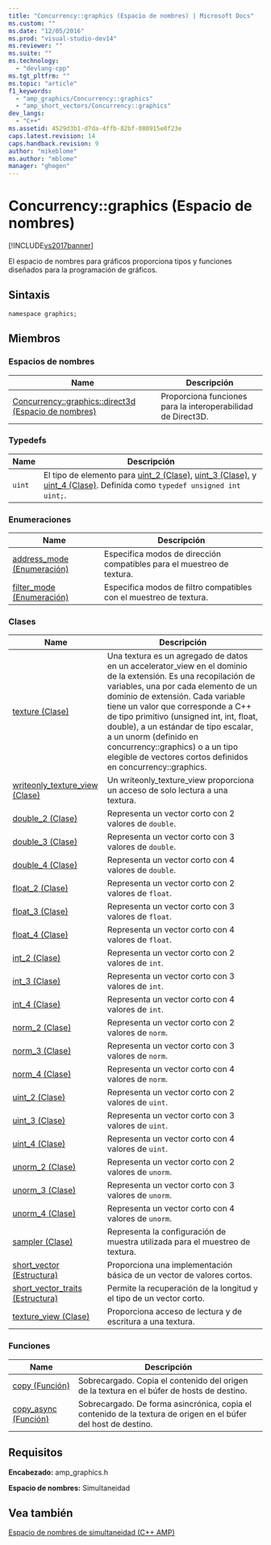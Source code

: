 ```yaml
---
title: "Concurrency::graphics (Espacio de nombres) | Microsoft Docs"
ms.custom: ""
ms.date: "12/05/2016"
ms.prod: "visual-studio-dev14"
ms.reviewer: ""
ms.suite: ""
ms.technology: 
  - "devlang-cpp"
ms.tgt_pltfrm: ""
ms.topic: "article"
f1_keywords: 
  - "amp_graphics/Concurrency::graphics"
  - "amp_short_vectors/Concurrency::graphics"
dev_langs: 
  - "C++"
ms.assetid: 4529d3b1-d7da-4ffb-82bf-080915e0f23e
caps.latest.revision: 14
caps.handback.revision: 9
author: "mikeblome"
ms.author: "mblome"
manager: "ghogen"
---
```

# Concurrency::graphics (Espacio de nombres)
[!INCLUDE[vs2017banner](../../../assembler/inline/includes/vs2017banner.md)]

El espacio de nombres para gráficos proporciona tipos y funciones diseñados para la programación de gráficos.  
  
## Sintaxis  
  
```  
namespace graphics;  
```  
  
## Miembros  
  
### Espacios de nombres  
  
|Name|Descripción|  
|----------|-----------------|  
|[Concurrency::graphics::direct3d \(Espacio de nombres\)](../../../parallel/amp/reference/concurrency-graphics-direct3d-namespace.md)|Proporciona funciones para la interoperabilidad de Direct3D.|  
  
### Typedefs  
  
|Name|Descripción|  
|----------|-----------------|  
|`uint`|El tipo de elemento para [uint\_2 \(Clase\)](../../../parallel/amp/reference/uint-2-class.md), [uint\_3 \(Clase\)](../../../parallel/amp/reference/uint-3-class.md), y [uint\_4 \(Clase\)](../../../parallel/amp/reference/uint-4-class.md).  Definida como `typedef unsigned int uint;`.|  
  
### Enumeraciones  
  
|Name|Descripción|  
|----------|-----------------|  
|[address\_mode \(Enumeración\)](../Topic/address_mode%20Enumeration.md)|Especifica modos de dirección compatibles para el muestreo de textura.|  
|[filter\_mode \(Enumeración\)](../Topic/filter_mode%20Enumeration.md)|Especifica modos de filtro compatibles con el muestreo de textura.|  
  
### Clases  
  
|Name|Descripción|  
|----------|-----------------|  
|[texture \(Clase\)](../../../parallel/amp/reference/texture-class.md)|Una textura es un agregado de datos en un accelerator\_view en el dominio de la extensión.  Es una recopilación de variables, una por cada elemento de un dominio de extensión.  Cada variable tiene un valor que corresponde a C\+\+ de tipo primitivo \(unsigned int, int, float, double\), a un estándar de tipo escalar, a un unorm \(definido en concurrency::graphics\) o a un tipo elegible de vectores cortos definidos en concurrency::graphics.|  
|[writeonly\_texture\_view \(Clase\)](../../../parallel/amp/reference/writeonly-texture-view-class.md)|Un writeonly\_texture\_view proporciona un acceso de solo lectura a una textura.|  
|[double\_2 \(Clase\)](../../../parallel/amp/reference/double-2-class.md)|Representa un vector corto con 2 valores de `double`.|  
|[double\_3 \(Clase\)](../../../parallel/amp/reference/double-3-class.md)|Representa un vector corto con 3 valores de `double`.|  
|[double\_4 \(Clase\)](../../../parallel/amp/reference/double-4-class.md)|Representa un vector corto con 4 valores de `double`.|  
|[float\_2 \(Clase\)](../../../parallel/amp/reference/float-2-class.md)|Representa un vector corto con 2 valores de `float`.|  
|[float\_3 \(Clase\)](../../../parallel/amp/reference/float-3-class.md)|Representa un vector corto con 3 valores de `float`.|  
|[float\_4 \(Clase\)](../../../parallel/amp/reference/float-4-class.md)|Representa un vector corto con 4 valores de `float`.|  
|[int\_2 \(Clase\)](../../../parallel/amp/reference/int-2-class.md)|Representa un vector corto con 2 valores de `int`.|  
|[int\_3 \(Clase\)](../../../parallel/amp/reference/int-3-class.md)|Representa un vector corto con 3 valores de `int`.|  
|[int\_4 \(Clase\)](../../../parallel/amp/reference/int-4-class.md)|Representa un vector corto con 4 valores de `int`.|  
|[norm\_2 \(Clase\)](../../../parallel/amp/reference/norm-2-class.md)|Representa un vector corto con 2 valores de `norm`.|  
|[norm\_3 \(Clase\)](../../../parallel/amp/reference/norm-3-class.md)|Representa un vector corto con 3 valores de `norm`.|  
|[norm\_4 \(Clase\)](../../../parallel/amp/reference/norm-4-class.md)|Representa un vector corto con 4 valores de `norm`.|  
|[uint\_2 \(Clase\)](../../../parallel/amp/reference/uint-2-class.md)|Representa un vector corto con 2 valores de `uint`.|  
|[uint\_3 \(Clase\)](../../../parallel/amp/reference/uint-3-class.md)|Representa un vector corto con 3 valores de `uint`.|  
|[uint\_4 \(Clase\)](../../../parallel/amp/reference/uint-4-class.md)|Representa un vector corto con 4 valores de `uint`.|  
|[unorm\_2 \(Clase\)](../../../parallel/amp/reference/unorm-2-class.md)|Representa un vector corto con 2 valores de `unorm`.|  
|[unorm\_3 \(Clase\)](../../../parallel/amp/reference/unorm-3-class.md)|Representa un vector corto con 3 valores de `unorm`.|  
|[unorm\_4 \(Clase\)](../../../parallel/amp/reference/unorm-4-class.md)|Representa un vector corto con 4 valores de `unorm`.|  
|[sampler \(Clase\)](../../../parallel/amp/reference/sampler-class.md)|Representa la configuración de muestra utilizada para el muestreo de textura.|  
|[short\_vector \(Estructura\)](../../../parallel/amp/reference/short-vector-structure.md)|Proporciona una implementación básica de un vector de valores cortos.|  
|[short\_vector\_traits \(Estructura\)](../../../parallel/amp/reference/short-vector-traits-structure.md)|Permite la recuperación de la longitud y el tipo de un vector corto.|  
|[texture\_view \(Clase\)](../../../parallel/amp/reference/texture-view-class.md)|Proporciona acceso de lectura y de escritura a una textura.|  
  
### Funciones  
  
|Name|Descripción|  
|----------|-----------------|  
|[copy \(Función\)](../Topic/copy%20Function.md)|Sobrecargado.  Copia el contenido del origen de la textura en el búfer de hosts de destino.|  
|[copy\_async \(Función\)](../Topic/copy_async%20Function.md)|Sobrecargado.  De forma asincrónica, copia el contenido de la textura de origen en el búfer del host de destino.|  
  
## Requisitos  
 **Encabezado:** amp\_graphics.h  
  
 **Espacio de nombres:** Simultaneidad  
  
## Vea también  
 [Espacio de nombres de simultaneidad \(C\+\+ AMP\)](../../../parallel/amp/reference/concurrency-namespace-cpp-amp.md)